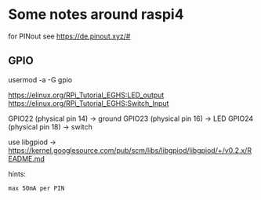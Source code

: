 Some notes around raspi4
========================

for PINout see https://de.pinout.xyz/#


GPIO
----

usermod -a -G gpio <username>

https://elinux.org/RPi_Tutorial_EGHS:LED_output
https://elinux.org/RPi_Tutorial_EGHS:Switch_Input

GPIO22 (physical pin 14) -> ground
GPIO23 (physical pin 16) -> LED
GPIO24 (physical pin 18) -> switch

use libgpiod -> https://kernel.googlesource.com/pub/scm/libs/libgpiod/libgpiod/+/v0.2.x/README.md

hints:

	max 50mA per PIN


